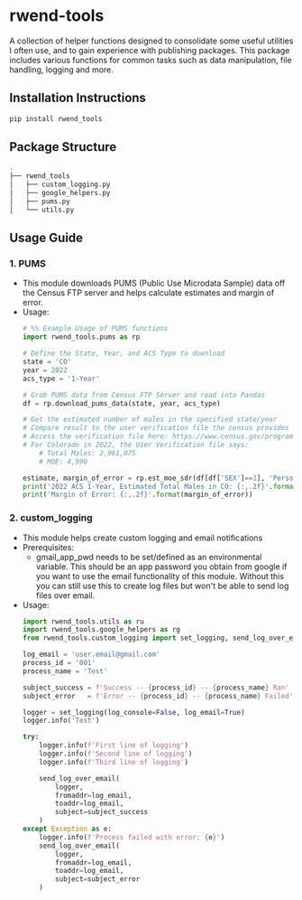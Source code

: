# rwend-tools
A collection of helper functions designed to consolidate some useful utilities I often use, and to gain experience with publishing packages. This package includes various functions for common tasks such as data manipulation, file handling, logging and more.
## Installation Instructions
```bash
pip install rwend_tools
```
## Package Structure
```bash
.
├── rwend_tools
│   ├── custom_logging.py
│   ├── google_helpers.py
│   ├── pums.py
│   └── utils.py
```

## Usage Guide
### 1. PUMS
  - This module downloads PUMS (Public Use Microdata Sample) data off the Census FTP server and helps calculate estimates and margin of error.
  - Usage:
    ```python
    # %% Example Usage of PUMS functions
    import rwend_tools.pums as rp
    
    # Define the State, Year, and ACS Type to download
    state = 'CO' 
    year = 2022   
    acs_type = '1-Year'  
    
    # Grab PUMS data from Census FTP Server and read into Pandas
    df = rp.download_pums_data(state, year, acs_type)
    
    # Get the estimated number of males in the specified state/year
    # Compare result to the user verification file the census provides
    # Access the verification file here: https://www.census.gov/programs-surveys/acs/microdata/documentation.html
    # For Colorado in 2022, the User Verification file says:
        # Total Males: 2,961,075
        # MOE: 4,990
    
    estimate, margin_of_error = rp.est_moe_sdr(df[df['SEX']==1], 'Person')
    print('2022 ACS 1-Year, Estimated Total Males in CO: {:,.2f}'.format(estimate))
    print('Margin of Error: {:,.2f}'.format(margin_of_error))
    ```

### 2. custom_logging
  - This module helps create custom logging and email notifications
  - Prerequisites:
    - gmail_app_pwd needs to be set/defined as an environmental variable. This should be an app password you obtain from google if you want to use the email functionality of this module. Without this you can still use this to create log files but won't be able to send log files over email.
  - Usage:
    ```python
    import rwend_tools.utils as ru
    import rwend_tools.google_helpers as rg
    from rwend_tools.custom_logging import set_logging, send_log_over_email
    
    log_email = 'user.email@gmail.com'
    process_id = '001'
    process_name = 'Test'

    subject_success = f'Success -- {process_id} -- {process_name} Ran'
    subject_error   = f'Error -- {process_id} -- {process_name} Failed'
    
    logger = set_logging(log_console=False, log_email=True)
    logger.info('Test')
    
    try:
        logger.info(f'First line of logging')
        logger.info(f'Second line of logging')
        logger.info(f'Third line of logging')
    
        send_log_over_email(
            logger,
            fromaddr=log_email,
            toaddr=log_email,
            subject=subject_success
        )
    except Exception as e:
        logger.info(f'Process failed with error: {e}')
        send_log_over_email(
            logger,
            fromaddr=log_email,
            toaddr=log_email,
            subject=subject_error
        )
    ```
